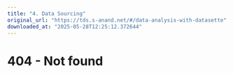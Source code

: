 ```yaml
---
title: "4. Data Sourcing"
original_url: "https://tds.s-anand.net/#/data-analysis-with-datasette"
downloaded_at: "2025-05-28T12:25:12.372644"
---
```


404 - Not found
===============
